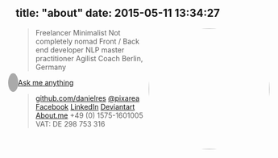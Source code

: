 title: "about"
date: 2015-05-11 13:34:27
---


<img src="/about/index/portrait.jpg" width="240" style="border-radius: 100%; padding: 0px 0; float: right;">

> Freelancer
> Minimalist
> Not completely nomad
> Front / Back end developer
> NLP master practitioner
> Agilist
> Coach
> Berlin, Germany


<i class="glyphicon glyphicon-envelope" style="margin-left: -1.1em; color: white; background: #aaa; padding: 10px; border-radius: 100%"></i> <a href="https://docs.google.com/forms/d/1BxhAu46f-qdPS-SDYsdF3RS1W1yKR2mkSKy0K7OXLoI/viewform">Ask me anything</a>


> [github.com/danielres](https://wwww.github.com/danielres)
> [@pixarea](https://twitter.com/pixarea)
> [Facebook](https://www.facebook.com/daniel.reszka.58)
> [LinkedIn](https://be.linkedin.com/in/danielres)
> [Deviantart](http://daanil.deviantart.com/gallery/)
> [About.me](about.me/daniel.r)
> +49 (0) 1575-1601005
> VAT: DE 298 753 316



